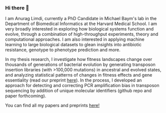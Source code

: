 ### Hi there 👋

I am Anurag Limdi, currently a PhD Candidate in Michael Baym's lab in the Department of Biomedical Informatics at the Harvard Medical School. I am very broadly interested in exploring how biological systems function and evolve, through a combination of high-throughput experiments, theory and computational approaches. I am also interested in applying machine learning to large biological datasets to glean insights into antibiotic resistance, genotype to phenotype prediction and more.

In my thesis research, I investigate how fitness landscapes change over thousands of generations of bacterial evolution by generating transposon insertion libraries (with >100,000 mutations) in ancestral and evolved states, and analyzing statistical patterns of changes in fitness effects and gene essentiality (read our preprint [here](https://www.biorxiv.org/content/10.1101/2022.05.17.492023v1)). In the process, I developed an approach for detecting and correcting PCR amplification bias in transposon sequencing by addition of unique molecular identifiers (github repo and paper forthcoming). 

You can find all my papers and preprints [here!](https://scholar.google.com/citations?user=wgm55b0AAAAJ&hl=en)


<!--
**anuraglimdi/anuraglimdi** is a ✨ _special_ ✨ repository because its `README.md` (this file) appears on your GitHub profile.

Here are some ideas to get you started:

- 🔭 I’m currently working on ...
- 🌱 I’m currently learning ...
- 👯 I’m looking to collaborate on ...
- 🤔 I’m looking for help with ...
- 💬 Ask me about ...
- 📫 How to reach me: ...
- 😄 Pronouns: ...
- ⚡ Fun fact: ...
-->
